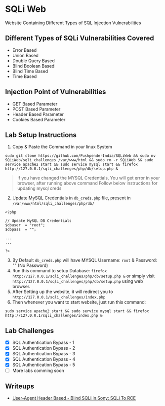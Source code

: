 # SQLi Web
Website Containing Different Types of SQL Injection Vulnerabilities

## Different Types of SQLi Vulnerabilities Covered
- Error Based
- Union Based
- Double Query Based
- Blind Boolean Based
- Blind Time Based
- Time Based

## Injection Point of Vulnerabilities
- GET Based Parameter
- POST Based Parameter
- Header Based Parameter
- Cookies Based Parameter

## Lab Setup Instructions

1. Copy & Paste the Command in your linux System
```
sudo git clone https://github.com/PushpenderIndia/SQLiWeb && sudo mv SQLiWeb/sqli_challenges /var/www/html && sudo rm -r SQLiWeb && sudo service apache2 start && sudo service mysql start && firefox http://127.0.0.1/sqli_challenges/php/db/setup.php &
```

> If you have changed the MYSQL Credentials, You will get error in your browser, after running above command
> Follow below instructions for updating mysql creds

2. Update MySQL Credentials in `db_creds.php` file, present in `/var/www/html/sqli_challenges/php/db/`
```
<?php

// Update MySQL DB Credentials
$dbuser  = "root";
$dbpass  = "";

...
...

?>
```

3. By Default `db_creds.php` will have MYSQL Username: `root` & Password: "" (No Password)
4. Run this command to setup Database: `firefox http://127.0.0.1/sqli_challenges/php/db/setup.php &` or simply visit `http://127.0.0.1/sqli_challenges/php/db/setup.php` using web browser.
5. After Setting up the website, it will redirect you to `http://127.0.0.1/sqli_challenges/index.php`
6. Then whenever you want to start website, just run this command: 
```
sudo service apache2 start && sudo service mysql start && firefox http://127.0.0.1/sqli_challenges/index.php &
```

## Lab Challenges
- [X] SQL Authentication Bypass - 1  
- [X] SQL Authentication Bypass - 2  
- [X] SQL Authentication Bypass - 3  
- [X] SQL Authentication Bypass - 4  
- [X] SQL Authentication Bypass - 5 
- [ ] More labs comming soon

## Writeups
- [User-Agent Header Based - Blind SQLi in Sony: SQLi To RCE](https://hackerone.com/reports/1339430)


